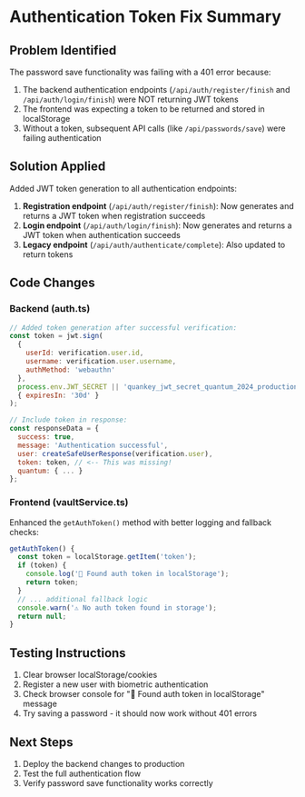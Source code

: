 # Authentication Token Fix Summary

## Problem Identified
The password save functionality was failing with a 401 error because:
1. The backend authentication endpoints (`/api/auth/register/finish` and `/api/auth/login/finish`) were NOT returning JWT tokens
2. The frontend was expecting a token to be returned and stored in localStorage
3. Without a token, subsequent API calls (like `/api/passwords/save`) were failing authentication

## Solution Applied
Added JWT token generation to all authentication endpoints:
1. **Registration endpoint** (`/api/auth/register/finish`): Now generates and returns a JWT token when registration succeeds
2. **Login endpoint** (`/api/auth/login/finish`): Now generates and returns a JWT token when authentication succeeds
3. **Legacy endpoint** (`/api/auth/authenticate/complete`): Also updated to return tokens

## Code Changes
### Backend (auth.ts)
```javascript
// Added token generation after successful verification:
const token = jwt.sign(
  { 
    userId: verification.user.id,
    username: verification.user.username,
    authMethod: 'webauthn'
  },
  process.env.JWT_SECRET || 'quankey_jwt_secret_quantum_2024_production',
  { expiresIn: '30d' }
);

// Include token in response:
const responseData = {
  success: true,
  message: 'Authentication successful',
  user: createSafeUserResponse(verification.user),
  token: token, // <-- This was missing!
  quantum: { ... }
};
```

### Frontend (vaultService.ts)
Enhanced the `getAuthToken()` method with better logging and fallback checks:
```javascript
getAuthToken() {
  const token = localStorage.getItem('token');
  if (token) {
    console.log('🔑 Found auth token in localStorage');
    return token;
  }
  // ... additional fallback logic
  console.warn('⚠️ No auth token found in storage');
  return null;
}
```

## Testing Instructions
1. Clear browser localStorage/cookies
2. Register a new user with biometric authentication
3. Check browser console for "🔑 Found auth token in localStorage" message
4. Try saving a password - it should now work without 401 errors

## Next Steps
1. Deploy the backend changes to production
2. Test the full authentication flow
3. Verify password save functionality works correctly